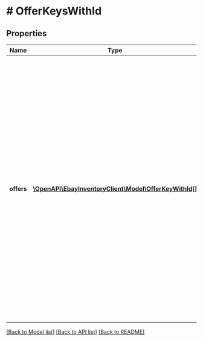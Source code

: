 # # OfferKeysWithId

## Properties

Name | Type | Description | Notes
------------ | ------------- | ------------- | -------------
**offers** | [**\OpenAPI\EbayInventoryClient\Model\OfferKeyWithId[]**](OfferKeyWithId.md) | This container is used to identify one or more (up to 250)unpublished offers for which expected listing fees will be retrieved. The user passes one or more offerId values (maximum of 250) in to this container to identify the unpublished offers in which to retrieve expected listing fees. This call is only applicable for offers in the unpublished state. The call response gives aggregate fee amounts per eBay marketplace, and does not give fee information at the individual offer level. | [optional]

[[Back to Model list]](../../README.md#models) [[Back to API list]](../../README.md#endpoints) [[Back to README]](../../README.md)

